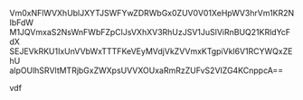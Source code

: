 Vm0xNFlWVXhUblJXYTJSWFYwZDRWbGx0ZUV0V01XeHpWV3hrVm1KR2NIbFdW
M1JQVmxaS2NsWnFWbFZpClJsVXhXV3RhUzJSV1JuSlViRnBUQ21KRldYcFdX
SEJEVkRKU1IxUnVVbWxTTTFKeVEyMVdjVkZVVmxKTgpiVkl6V1RCYWQxZEhU
alpOUlhSRVltMTRjbGxZWXpsUVVXOUxaRmRzZUFvS2VIZG4KCnppcA==

vdf